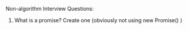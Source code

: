Non-algorithm Interview Questions: 

1. What is a promise? Create one (obviously not using new Promise() )
